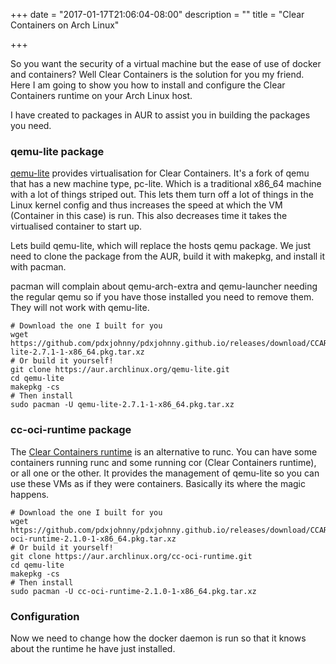 +++
date = "2017-01-17T21:06:04-08:00"
description = ""
title = "Clear Containers on Arch Linux"

+++

So you want the security of a virtual machine but the ease of use of docker and
containers? Well Clear Containers is the solution for you my friend. Here I am
going to show you how to install and configure the Clear Containers runtime on
your Arch Linux host.

I have created to packages in AUR to assist you in building the packages you
need.

### qemu-lite package

[qemu-lite][1] provides virtualisation for Clear Containers. It's a fork of qemu
that has a new machine type, pc-lite. Which is a traditional x86_64 machine
with a lot of things striped out. This lets them turn off a lot of things in
the Linux kernel config and thus increases the speed at which the VM (Container
in this case) is run. This also decreases time it takes the virtualised
container to start up.

Lets build qemu-lite, which will replace the hosts qemu package. We just need
to clone the package from the AUR, build it with makepkg, and install it with
pacman.

pacman will complain about qemu-arch-extra and qemu-launcher needing the
regular qemu so if you have those installed you need to remove them. They will
not work with qemu-lite.

```
# Download the one I built for you
wget https://github.com/pdxjohnny/pdxjohnny.github.io/releases/download/CCARCH/qemu-lite-2.7.1-1-x86_64.pkg.tar.xz
# Or build it yourself!
git clone https://aur.archlinux.org/qemu-lite.git
cd qemu-lite
makepkg -cs
# Then install
sudo pacman -U qemu-lite-2.7.1-1-x86_64.pkg.tar.xz
```

### cc-oci-runtime package

The [Clear Containers runtime][2] is an alternative to runc. You can have some
containers running runc and some running cor (Clear Containers runtime), or all
one or the other. It provides the management of qemu-lite so you can use these
VMs as if they were containers. Basically its where the magic happens.

```
# Download the one I built for you
wget https://github.com/pdxjohnny/pdxjohnny.github.io/releases/download/CCARCH/cc-oci-runtime-2.1.0-1-x86_64.pkg.tar.xz
# Or build it yourself!
git clone https://aur.archlinux.org/cc-oci-runtime.git
cd qemu-lite
makepkg -cs
# Then install
sudo pacman -U cc-oci-runtime-2.1.0-1-x86_64.pkg.tar.xz
```

### Configuration

Now we need to change how the docker daemon is run so that it knows about the
runtime he have just installed.


[1]: https://github.com/01org/qemu-lite
[2]: https://github.com/01org/cc-oci-runtime
